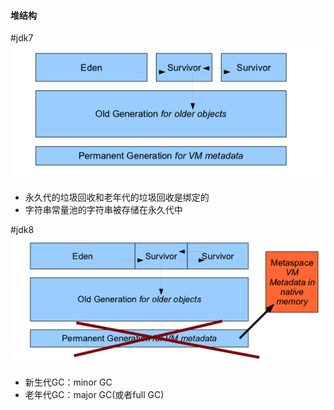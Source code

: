 #### 堆结构

#jdk7
![jdk7](jdk7.png)
+ 永久代的垃圾回收和老年代的垃圾回收是绑定的
+ 字符串常量池的字符串被存储在永久代中

#jdk8
![jdk8](jdk8.png)

+ 新生代GC：minor GC
+ 老年代GC：major GC(或者full GC)
